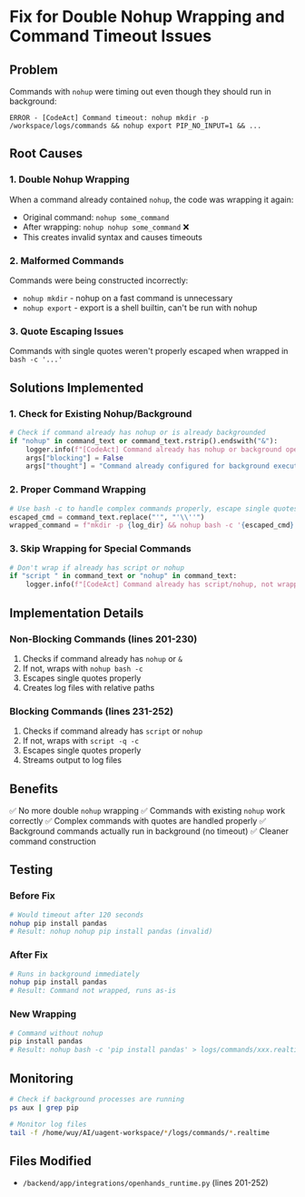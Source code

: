 # Fix for Double Nohup Wrapping and Command Timeout Issues

## Problem
Commands with `nohup` were timing out even though they should run in background:
```
ERROR - [CodeAct] Command timeout: nohup mkdir -p /workspace/logs/commands && nohup export PIP_NO_INPUT=1 && ...
```

## Root Causes

### 1. Double Nohup Wrapping
When a command already contained `nohup`, the code was wrapping it again:
- Original command: `nohup some_command`
- After wrapping: `nohup nohup some_command` ❌
- This creates invalid syntax and causes timeouts

### 2. Malformed Commands
Commands were being constructed incorrectly:
- `nohup mkdir` - nohup on a fast command is unnecessary
- `nohup export` - export is a shell builtin, can't be run with nohup

### 3. Quote Escaping Issues
Commands with single quotes weren't properly escaped when wrapped in `bash -c '...'`

## Solutions Implemented

### 1. Check for Existing Nohup/Background
```python
# Check if command already has nohup or is already backgrounded
if "nohup" in command_text or command_text.rstrip().endswith("&"):
    logger.info(f"[CodeAct] Command already has nohup or background operator, not wrapping")
    args["blocking"] = False
    args["thought"] = "Command already configured for background execution"
```

### 2. Proper Command Wrapping
```python
# Use bash -c to handle complex commands properly, escape single quotes
escaped_cmd = command_text.replace("'", "'\\''")
wrapped_command = f"mkdir -p {log_dir} && nohup bash -c '{escaped_cmd}' > {log_realtime} 2>&1 & ..."
```

### 3. Skip Wrapping for Special Commands
```python
# Don't wrap if already has script or nohup
if "script " in command_text or "nohup" in command_text:
    logger.info(f"[CodeAct] Command already has script/nohup, not wrapping")
```

## Implementation Details

### Non-Blocking Commands (lines 201-230)
1. Checks if command already has `nohup` or `&`
2. If not, wraps with `nohup bash -c`
3. Escapes single quotes properly
4. Creates log files with relative paths

### Blocking Commands (lines 231-252)
1. Checks if command already has `script` or `nohup`
2. If not, wraps with `script -q -c`
3. Escapes single quotes properly
4. Streams output to log files

## Benefits

✅ No more double `nohup` wrapping
✅ Commands with existing `nohup` work correctly
✅ Complex commands with quotes are handled properly
✅ Background commands actually run in background (no timeout)
✅ Cleaner command construction

## Testing

### Before Fix
```bash
# Would timeout after 120 seconds
nohup pip install pandas
# Result: nohup nohup pip install pandas (invalid)
```

### After Fix
```bash
# Runs in background immediately
nohup pip install pandas
# Result: Command not wrapped, runs as-is
```

### New Wrapping
```bash
# Command without nohup
pip install pandas
# Result: nohup bash -c 'pip install pandas' > logs/commands/xxx.realtime 2>&1 &
```

## Monitoring
```bash
# Check if background processes are running
ps aux | grep pip

# Monitor log files
tail -f /home/wuy/AI/uagent-workspace/*/logs/commands/*.realtime
```

## Files Modified
- `/backend/app/integrations/openhands_runtime.py` (lines 201-252)